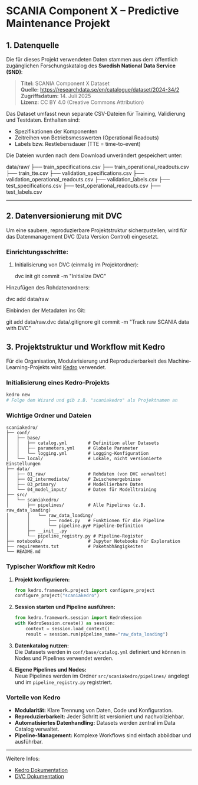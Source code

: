 # SCANIA Component X – Predictive Maintenance Projekt

## 1. Datenquelle

Die für dieses Projekt verwendeten Daten stammen aus dem öffentlich zugänglichen Forschungskatalog des **Swedish National Data Service (SND)**:

> **Titel:** SCANIA Component X Dataset  
> **Quelle:** https://researchdata.se/en/catalogue/dataset/2024-34/2  
> **Zugriffsdatum:** 14. Juli 2025  
> **Lizenz:** CC BY 4.0 (Creative Commons Attribution)

Das Dataset umfasst neun separate CSV-Dateien für Training, Validierung und Testdaten. Enthalten sind:
- Spezifikationen der Komponenten
- Zeitreihen von Betriebsmesswerten (Operational Readouts)
- Labels bzw. Restlebensdauer (TTE = time-to-event)

Die Dateien wurden nach dem Download unverändert gespeichert unter:

data/raw/
├── train_specifications.csv
├── train_operational_readouts.csv
├── train_tte.csv
├── validation_specifications.csv
├── validation_operational_readouts.csv
├── validation_labels.csv
├── test_specifications.csv
├── test_operational_readouts.csv
├── test_labels.csv

---

## 2. Datenversionierung mit DVC

Um eine saubere, reproduzierbare Projektstruktur sicherzustellen, wird für das Datenmanagement DVC (Data Version Control) eingesetzt.

### Einrichtungsschritte:

1. Initialisierung von DVC (einmalig im Projektordner):
   
   dvc init
   git commit -m "Initialize DVC"

Hinzufügen des Rohdatenordners:

dvc add data/raw

Einbinden der Metadaten ins Git:

git add data/raw.dvc data/.gitignore
git commit -m "Track raw SCANIA data with DVC"


## 3. Projektstruktur und Workflow mit Kedro

Für die Organisation, Modularisierung und Reproduzierbarkeit des Machine-Learning-Projekts wird [Kedro](https://kedro.org/) verwendet.

### Initialisierung eines Kedro-Projekts

```bash
kedro new
# Folge dem Wizard und gib z.B. "scaniakedro" als Projektnamen an
```

### Wichtige Ordner und Dateien

```
scaniakedro/
├── conf/
│   ├── base/
│   │   ├── catalog.yml        # Definition aller Datasets
│   │   ├── parameters.yml     # Globale Parameter
│   │   └── logging.yml        # Logging-Konfiguration
│   └── local/                 # Lokale, nicht versionierte Einstellungen
├── data/
│   ├── 01_raw/                # Rohdaten (von DVC verwaltet)
│   ├── 02_intermediate/       # Zwischenergebnisse
│   ├── 03_primary/            # Modellierbare Daten
│   └── 04_model_input/        # Daten für Modelltraining
├── src/
│   └── scaniakedro/
│       ├── pipelines/         # Alle Pipelines (z.B. raw_data_loading)
│       │   └── raw_data_loading/
│       │       ├── nodes.py   # Funktionen für die Pipeline
│       │       └── pipeline.py# Pipeline-Definition
│       ├── __init__.py
│       └── pipeline_registry.py # Pipeline-Register
├── notebooks/                 # Jupyter Notebooks für Exploration
├── requirements.txt           # Paketabhängigkeiten
└── README.md
```

### Typischer Workflow mit Kedro

1. **Projekt konfigurieren:**
   ```python
   from kedro.framework.project import configure_project
   configure_project("scaniakedro")
   ```

2. **Session starten und Pipeline ausführen:**
   ```python
   from kedro.framework.session import KedroSession
   with KedroSession.create() as session:
       context = session.load_context()
       result = session.run(pipeline_name="raw_data_loading")
   ```

3. **Datenkatalog nutzen:**  
   Die Datasets werden in `conf/base/catalog.yml` definiert und können in Nodes und Pipelines verwendet werden.

4. **Eigene Pipelines und Nodes:**  
   Neue Pipelines werden im Ordner `src/scaniakedro/pipelines/` angelegt und im `pipeline_registry.py` registriert.

### Vorteile von Kedro

- **Modularität:** Klare Trennung von Daten, Code und Konfiguration.
- **Reproduzierbarkeit:** Jeder Schritt ist versioniert und nachvollziehbar.
- **Automatisiertes Datenhandling:** Datasets werden zentral im Data Catalog verwaltet.
- **Pipeline-Management:** Komplexe Workflows sind einfach abbildbar und ausführbar.

---

Weitere Infos:  
- [Kedro Dokumentation](https://docs.kedro.org/)
- [DVC Dokumentation](https://dvc.org/doc)